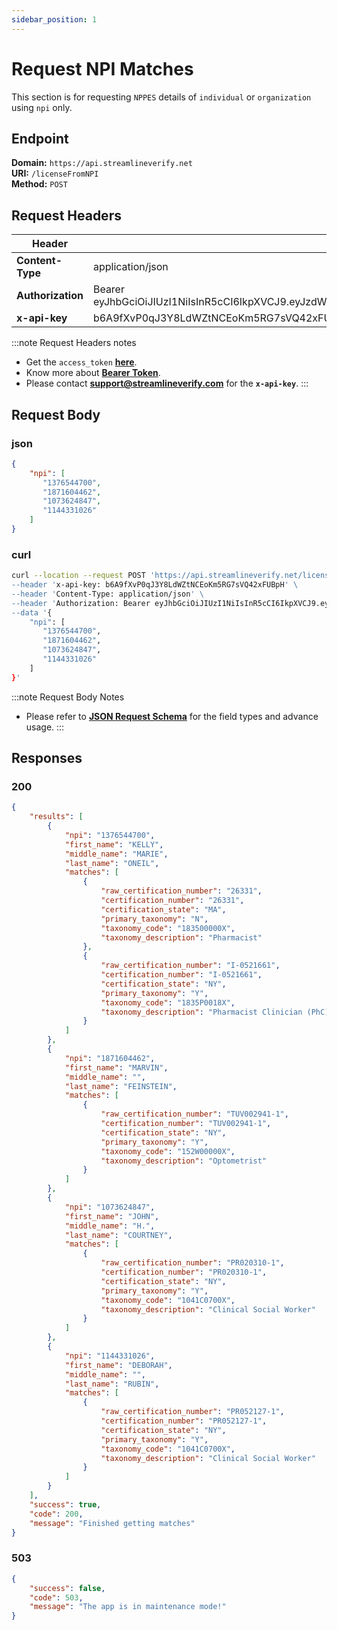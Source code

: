 ```yaml
---
sidebar_position: 1
---
```


# Request NPI Matches

This section is for requesting `NPPES` details of `individual` or `organization` using `npi` only.

## Endpoint

**Domain:** `https://api.streamlineverify.net`  
**URI:** `/licenseFromNPI`  
**Method:** `POST`  

## Request Headers

|Header  |Value  |
|---|---|
|**Content-Type**  |application/json  |
|**Authorization**  |Bearer eyJhbGciOiJIUzI1NiIsInR5cCI6IkpXVCJ9.eyJzdWIiOiIxMjM0NTY3ODkwIiwibmFtZSI6IkpvaG4gRG9lIiwiaWF0IjoxNTE2MjM5MDIyfQ.SflKxwRJSMeKKF2QT4fwpMeJf36POk6yJV_adQssw5c  |
|**x-api-key**   |b6A9fXvP0qJ3Y8LdWZtNCEoKm5RG7sVQ42xFUBpH   |
 
:::note Request Headers notes
- Get the `access_token` **[here](../authentication/user-authentication.md)**.
- Know more about **[Bearer Token](https://www.geeksforgeeks.org/difference-between-bearer-token-and-basic-authentication/#what-is-bearer-token)**.
- Please contact **support@streamlineverify.com** for the **`x-api-key`**.
:::


## Request Body

### json
```json
{
    "npi": [
       "1376544700",
       "1871604462",
       "1073624847",
       "1144331026"
    ]
}
```

### curl
```bash
curl --location --request POST 'https://api.streamlineverify.net/licenseFromNPI \
--header 'x-api-key: b6A9fXvP0qJ3Y8LdWZtNCEoKm5RG7sVQ42xFUBpH' \
--header 'Content-Type: application/json' \
--header 'Authorization: Bearer eyJhbGciOiJIUzI1NiIsInR5cCI6IkpXVCJ9.eyJzdWIiOiIxMjM0NTY3ODkwIiwibmFtZSI6IkpvaG4gRG9lIiwiaWF0IjoxNTE2MjM5MDIyfQ.SflKxwRJSMeKKF2QT4fwpMeJf36POk6yJV_adQssw5c' \
--data '{
    "npi": [
       "1376544700",
       "1871604462",
       "1073624847",
       "1144331026"
    ]
}'
```

:::note Request Body Notes
- Please refer to **[JSON Request Schema](./json-request-schema.mdx)** for the field types and advance usage.
:::


## Responses

### 200
```json
{
    "results": [
        {
            "npi": "1376544700",
            "first_name": "KELLY",
            "middle_name": "MARIE",
            "last_name": "ONEIL",
            "matches": [
                {
                    "raw_certification_number": "26331",
                    "certification_number": "26331",
                    "certification_state": "MA",
                    "primary_taxonomy": "N",
                    "taxonomy_code": "183500000X",
                    "taxonomy_description": "Pharmacist"
                },
                {
                    "raw_certification_number": "I-0521661",
                    "certification_number": "I-0521661",
                    "certification_state": "NY",
                    "primary_taxonomy": "Y",
                    "taxonomy_code": "1835P0018X",
                    "taxonomy_description": "Pharmacist Clinician (PhC)/ Clinical Pharmacy Specialist"
                }
            ]
        },
        {
            "npi": "1871604462",
            "first_name": "MARVIN",
            "middle_name": "",
            "last_name": "FEINSTEIN",
            "matches": [
                {
                    "raw_certification_number": "TUV002941-1",
                    "certification_number": "TUV002941-1",
                    "certification_state": "NY",
                    "primary_taxonomy": "Y",
                    "taxonomy_code": "152W00000X",
                    "taxonomy_description": "Optometrist"
                }
            ]
        },
        {
            "npi": "1073624847",
            "first_name": "JOHN",
            "middle_name": "H.",
            "last_name": "COURTNEY",
            "matches": [
                {
                    "raw_certification_number": "PR020310-1",
                    "certification_number": "PR020310-1",
                    "certification_state": "NY",
                    "primary_taxonomy": "Y",
                    "taxonomy_code": "1041C0700X",
                    "taxonomy_description": "Clinical Social Worker"
                }
            ]
        },
        {
            "npi": "1144331026",
            "first_name": "DEBORAH",
            "middle_name": "",
            "last_name": "RUBIN",
            "matches": [
                {
                    "raw_certification_number": "PR052127-1",
                    "certification_number": "PR052127-1",
                    "certification_state": "NY",
                    "primary_taxonomy": "Y",
                    "taxonomy_code": "1041C0700X",
                    "taxonomy_description": "Clinical Social Worker"
                }
            ]
        }
    ],
    "success": true,
    "code": 200,
    "message": "Finished getting matches"
}
```

### 503
```json
{
    "success": false,
    "code": 503,
    "message": "The app is in maintenance mode!"
}
```